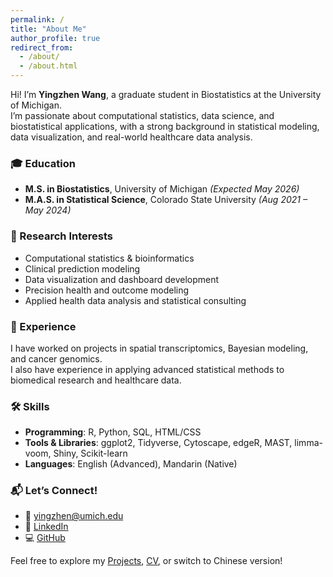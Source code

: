 ```yaml
---
permalink: /
title: "About Me"
author_profile: true
redirect_from: 
  - /about/
  - /about.html
---
```


Hi! I’m **Yingzhen Wang**, a graduate student in Biostatistics at the University of Michigan.  
I’m passionate about computational statistics, data science, and biostatistical applications, with a strong background in statistical modeling, data visualization, and real-world healthcare data analysis.

### 🎓 Education
- **M.S. in Biostatistics**, University of Michigan *(Expected May 2026)*
- **M.A.S. in Statistical Science**, Colorado State University *(Aug 2021 – May 2024)*

### 🔬 Research Interests
- Computational statistics & bioinformatics  
- Clinical prediction modeling  
- Data visualization and dashboard development  
- Precision health and outcome modeling  
- Applied health data analysis and statistical consulting  

### 💼 Experience
I have worked on projects in spatial transcriptomics, Bayesian modeling, and cancer genomics.  
I also have experience in applying advanced statistical methods to biomedical research and healthcare data.

### 🛠 Skills
- **Programming**: R, Python, SQL, HTML/CSS  
- **Tools & Libraries**: ggplot2, Tidyverse, Cytoscape, edgeR, MAST, limma-voom, Shiny, Scikit-learn  
- **Languages**: English (Advanced), Mandarin (Native)  

### 📬 Let’s Connect!
- 📧 [yingzhen@umich.edu](mailto:yingzhen@umich.edu)  
- 💼 [LinkedIn](https://www.linkedin.com/in/yingzhen-wang)  
- 💻 [GitHub](https://github.com/Umichyingzhen)  

Feel free to explore my [Projects](/Projects), [CV](/cv), or switch to Chinese version!

